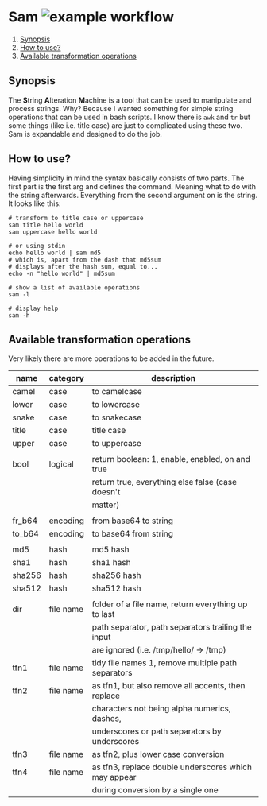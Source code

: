 # Sam ![example workflow](https://github.com/triole/sam/actions/workflows/build.yaml/badge.svg)

<!--- mdtoc: toc begin -->

1.	[Synopsis](#synopsis)
2.	[How to use?](#how-to-use-)
3.	[Available transformation operations](#available-transformation-operations)<!--- mdtoc: toc end -->

## Synopsis

The **S**tring **A**lteration **M**achine is a tool that can be used to manipulate and process strings. Why? Because I wanted something for simple string operations that can be used in bash scripts. I know there is `awk` and `tr` but some things (like i.e. title case) are just to complicated using these two. Sam is expandable and designed to do the job.

## How to use?

Having simplicity in mind the syntax basically consists of two parts. The first part is the first arg and defines the command. Meaning what to do with the string afterwards. Everything from the second argument on is the string. It looks like this:

```shell
# transform to title case or uppercase
sam title hello world
sam uppercase hello world

# or using stdin
echo hello world | sam md5
# which is, apart from the dash that md5sum
# displays after the hash sum, equal to...
echo -n "hello world" | md5sum

# show a list of available operations
sam -l

# display help
sam -h
```

## Available transformation operations

Very likely there are more operations to be added in the future.

| name   | category  | description                                          |
|--------|-----------|------------------------------------------------------|
| camel  | case      | to camelcase                                         |
| lower  | case      | to lowercase                                         |
| snake  | case      | to snakecase                                         |
| title  | case      | title case                                           |
| upper  | case      | to uppercase                                         |
|        |           |                                                      |
| bool   | logical   | return boolean: 1, enable, enabled, on and true      |
|        |           | return true, everything else false (case doesn't     |
|        |           | matter)                                              |
|        |           |                                                      |
| fr_b64 | encoding  | from base64 to string                                |
| to_b64 | encoding  | to base64 from string                                |
|        |           |                                                      |
| md5    | hash      | md5 hash                                             |
| sha1   | hash      | sha1 hash                                            |
| sha256 | hash      | sha256 hash                                          |
| sha512 | hash      | sha512 hash                                          |
|        |           |                                                      |
| dir    | file name | folder of a file name, return everything up to last  |
|        |           | path separator, path separators trailing the input   |
|        |           | are ignored (i.e. /tmp/hello/ -> /tmp)               |
| tfn1   | file name | tidy file names 1, remove multiple path separators   |
| tfn2   | file name | as tfn1, but also remove all accents, then replace   |
|        |           | characters not being alpha numerics, dashes,         |
|        |           | underscores or path separators by underscores        |
| tfn3   | file name | as tfn2, plus lower case conversion                  |
| tfn4   | file name | as tfn3, replace double underscores which may appear |
|        |           | during conversion by a single one                    |
